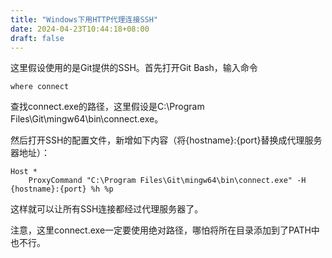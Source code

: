 ```yaml
---
title: "Windows下用HTTP代理连接SSH"
date: 2024-04-23T10:44:18+08:00
draft: false
---
```


这里假设使用的是Git提供的SSH。首先打开Git Bash，输入命令

```
where connect
```

查找connect.exe的路径，这里假设是C:\Program Files\Git\mingw64\bin\connect.exe。

然后打开SSH的配置文件，新增如下内容（将{hostname}:{port}替换成代理服务器地址）：
```
Host *
    ProxyCommand "C:\Program Files\Git\mingw64\bin\connect.exe" -H {hostname}:{port} %h %p
```

这样就可以让所有SSH连接都经过代理服务器了。

注意，这里connect.exe一定要使用绝对路径，哪怕将所在目录添加到了PATH中也不行。
